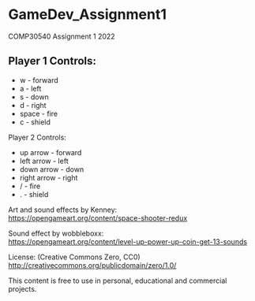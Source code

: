 
# GameDev_Assignment1  
COMP30540 Assignment 1 2022  
  
## Player 1 Controls:  
- w - forward  
- a - left  
- s - down  
- d - right  
- space - fire  
- c - shield  
  
Player 2 Controls:  
- up arrow - forward  
- left arrow  - left  
- down arrow  - down  
- right arrow  - right  
- / - fire  
- . - shield  
  
Art and sound effects by Kenney:  
https://opengameart.org/content/space-shooter-redux  
  
Sound effect by wobbleboxx:  
https://opengameart.org/content/level-up-power-up-coin-get-13-sounds  
  
License: (Creative Commons Zero, CC0)  
http://creativecommons.org/publicdomain/zero/1.0/  
  
This content is free to use in personal, educational and commercial projects.
